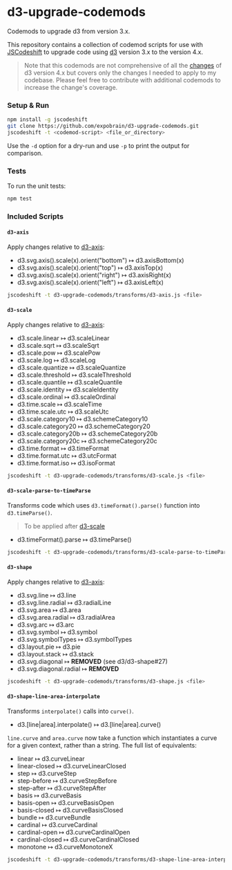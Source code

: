 # d3-upgrade-codemods

Codemods to upgrade d3 from version 3.x.

This repository contains a collection of codemod scripts for use with
[JSCodeshift](https://github.com/facebook/jscodeshift) to upgrade code using
[d3](https://d3js.org/) version 3.x to the version 4.x.

> Note that this codemods are not comprehensive of all the [changes]() of d3 version 4.x but covers
> only the changes I needed to apply to my codebase. Please feel free to contribute with additional
> codemods to increase the change's coverage.

### Setup & Run

```sh
npm install -g jscodeshift
git clone https://github.com/expobrain/d3-upgrade-codemods.git
jscodeshift -t <codemod-script> <file_or_directory>
```

Use the `-d` option for a dry-run and use `-p` to print the output for
comparison.


### Tests

To run the unit tests:

```sh
npm test
```


### Included Scripts

#### `d3-axis`

Apply changes relative to [d3-axis](https://github.com/d3/d3/blob/master/CHANGES.md#axes-d3-axis):

 * d3.svg.axis().scale(x).orient("bottom") ↦ d3.axisBottom(x)
 * d3.svg.axis().scale(x).orient("top") ↦ d3.axisTop(x)
 * d3.svg.axis().scale(x).orient("right") ↦ d3.axisRight(x)
 * d3.svg.axis().scale(x).orient("left") ↦ d3.axisLeft(x)

```sh
jscodeshift -t d3-upgrade-codemods/transforms/d3-axis.js <file>
```


#### `d3-scale`

Apply changes relative to [d3-axis](https://github.com/d3/d3/blob/master/CHANGES.md#scales-d3-scale):

 * d3.scale.linear ↦ d3.scaleLinear
 * d3.scale.sqrt ↦ d3.scaleSqrt
 * d3.scale.pow ↦ d3.scalePow
 * d3.scale.log ↦ d3.scaleLog
 * d3.scale.quantize ↦ d3.scaleQuantize
 * d3.scale.threshold ↦ d3.scaleThreshold
 * d3.scale.quantile ↦ d3.scaleQuantile
 * d3.scale.identity ↦ d3.scaleIdentity
 * d3.scale.ordinal ↦ d3.scaleOrdinal
 * d3.time.scale ↦ d3.scaleTime
 * d3.time.scale.utc ↦ d3.scaleUtc
 * d3.scale.category10 ↦ d3.schemeCategory10
 * d3.scale.category20 ↦ d3.schemeCategory20
 * d3.scale.category20b ↦ d3.schemeCategory20b
 * d3.scale.category20c ↦ d3.schemeCategory20c
 * d3.time.format ↦ d3.timeFormat
 * d3.time.format.utc ↦ d3.utcFormat
 * d3.time.format.iso ↦ d3.isoFormat

```sh
jscodeshift -t d3-upgrade-codemods/transforms/d3-scale.js <file>
```


#### `d3-scale-parse-to-timeParse`

Transforms code which uses `d3.timeFormat().parse()` function into `d3.timeParse()`.

> To be applied after [d3-scale](#d3-scale)

 * d3.timeFormat(<fmt>).parse ↦ d3.timeParse(<fmt>)

```sh
jscodeshift -t d3-upgrade-codemods/transforms/d3-scale-parse-to-timeParse.js <file>
```


#### `d3-shape`

Apply changes relative to [d3-axis](https://github.com/d3/d3/blob/master/CHANGES.md#shapes-d3-shape):

 * d3.svg.line ↦ d3.line
 * d3.svg.line.radial ↦ d3.radialLine
 * d3.svg.area ↦ d3.area
 * d3.svg.area.radial ↦ d3.radialArea
 * d3.svg.arc ↦ d3.arc
 * d3.svg.symbol ↦ d3.symbol
 * d3.svg.symbolTypes ↦ d3.symbolTypes
 * d3.layout.pie ↦ d3.pie
 * d3.layout.stack ↦ d3.stack
 * d3.svg.diagonal ↦ **REMOVED** (see d3/d3-shape#27)
 * d3.svg.diagonal.radial ↦ **REMOVED**

```sh
jscodeshift -t d3-upgrade-codemods/transforms/d3-shape.js <file>
```


#### `d3-shape-line-area-interpolate`

Transforms `interpolate()` calls into `curve()`.

 * d3.[line|area].interpolate() ↦ d3.[line|area].curve()

`line.curve` and `area.curve` now take a function which instantiates a curve for a given context,
rather than a string. The full list of equivalents:

 * linear ↦ d3.curveLinear
 * linear-closed ↦ d3.curveLinearClosed
 * step ↦ d3.curveStep
 * step-before ↦ d3.curveStepBefore
 * step-after ↦ d3.curveStepAfter
 * basis ↦ d3.curveBasis
 * basis-open ↦ d3.curveBasisOpen
 * basis-closed ↦ d3.curveBasisClosed
 * bundle ↦ d3.curveBundle
 * cardinal ↦ d3.curveCardinal
 * cardinal-open ↦ d3.curveCardinalOpen
 * cardinal-closed ↦ d3.curveCardinalClosed
 * monotone ↦ d3.curveMonotoneX

```sh
jscodeshift -t d3-upgrade-codemods/transforms/d3-shape-line-area-interpolate.js <file>
```
